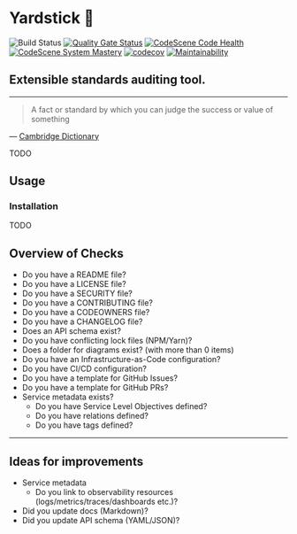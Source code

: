 # Yardstick 📏

![Build Status](https://github.com/mikaelvesavuori/yardstick/workflows/main/badge.svg) [![Quality Gate Status](https://sonarcloud.io/api/project_badges/measure?project=mikaelvesavuori_yardstick&metric=alert_status)](https://sonarcloud.io/summary/new_code?id=mikaelvesavuori_yardstick) [![CodeScene Code Health](https://codescene.io/projects/34030/status-badges/code-health)](https://codescene.io/projects/34030) [![CodeScene System Mastery](https://codescene.io/projects/34030/status-badges/system-mastery)](https://codescene.io/projects/34030) [![codecov](https://codecov.io/gh/mikaelvesavuori/yardstick/branch/main/graph/badge.svg?token=1VZWBO88Q8)](https://codecov.io/gh/mikaelvesavuori/yardstick) [![Maintainability](https://api.codeclimate.com/v1/badges/540fd112dc4d0dc9ebf2/maintainability)](https://codeclimate.com/github/mikaelvesavuori/yardstick/maintainability)

## Extensible standards auditing tool.

---

> A fact or standard by which you can judge the success or value of something

— [Cambridge Dictionary](https://dictionary.cambridge.org/dictionary/english/yardstick)

TODO

## Usage

### Installation

TODO

## Overview of Checks

- Do you have a README file?
- Do you have a LICENSE file?
- Do you have a SECURITY file?
- Do you have a CONTRIBUTING file?
- Do you have a CODEOWNERS file?
- Do you have a CHANGELOG file?
- Does an API schema exist?
- Do you have conflicting lock files (NPM/Yarn)?
- Does a folder for diagrams exist? (with more than 0 items)
- Do you have an Infrastructure-as-Code configuration?
- Do you have CI/CD configuration?
- Do you have a template for GitHub Issues?
- Do you have a template for GitHub PRs?
- Service metadata exists?
  - Do you have Service Level Objectives defined?
  - Do you have relations defined?
  - Do you have tags defined?

---

## Ideas for improvements

- Service metadata
  - Do you link to observability resources (logs/metrics/traces/dashboards etc.)?
- Did you update docs (Markdown)?
- Did you update API schema (YAML/JSON)?
